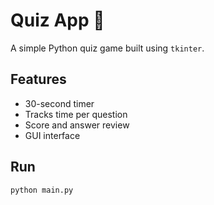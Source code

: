 # Quiz App 🎯

A simple Python quiz game built using `tkinter`.

## Features
- 30-second timer
- Tracks time per question
- Score and answer review
- GUI interface

## Run
```bash
python main.py
